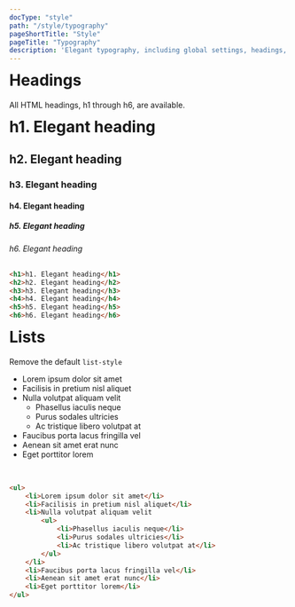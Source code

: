 ```yaml
---
docType: "style"
path: "/style/typography"
pageShortTitle: "Style"
pageTitle: "Typography"
description: 'Elegant typography, including global settings, headings, body text, lists, and more.'
---
```


<h1 style="margin-top:0px">Headings</h1>

All HTML headings, h1 through h6, are available.

<div class="has-container has-radius has-background-color--white has-depth-bottom">
    <h1 style="margin-top:0px">h1. Elegant heading</h1>
    <h2>h2. Elegant heading</h2>
    <h3>h3. Elegant heading</h3>
    <h4>h4. Elegant heading</h4>
    <h5>h5. Elegant heading</h5>
    <h6 style="margin-bottom:0px">h6. Elegant heading</h6>
</div>
<br/>

```html
<h1>h1. Elegant heading</h1>
<h2>h2. Elegant heading</h2>
<h3>h3. Elegant heading</h3>
<h4>h4. Elegant heading</h4>
<h5>h5. Elegant heading</h5>
<h6>h6. Elegant heading</h6>
```

<h1 style="margin-top:0px">Lists</h1>

Remove the default `list-style`

<div class="has-container has-radius has-background-color--white has-depth-bottom">
    <ul>
        <li>Lorem ipsum dolor sit amet</li>
        <li>Facilisis in pretium nisl aliquet</li>
        <li>Nulla volutpat aliquam velit
            <ul>
                <li>Phasellus iaculis neque</li>
                <li>Purus sodales ultricies</li>
                <li>Ac tristique libero volutpat at</li>
            </ul>
        </li>
        <li>Faucibus porta lacus fringilla vel</li>
        <li>Aenean sit amet erat nunc</li>
        <li>Eget porttitor lorem</li>
    </ul>
</div>
<br/>

```html
<ul>
    <li>Lorem ipsum dolor sit amet</li>
    <li>Facilisis in pretium nisl aliquet</li>
    <li>Nulla volutpat aliquam velit
        <ul>
            <li>Phasellus iaculis neque</li>
            <li>Purus sodales ultricies</li>
            <li>Ac tristique libero volutpat at</li>
        </ul>
    </li>
    <li>Faucibus porta lacus fringilla vel</li>
    <li>Aenean sit amet erat nunc</li>
    <li>Eget porttitor lorem</li>
</ul>
```


